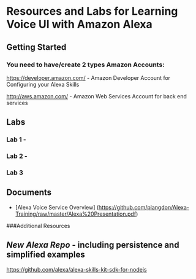 # Resources and Labs for Learning Voice UI with Amazon Alexa

## Getting Started

### You need to have/create 2 types Amazon Accounts:
   https://developer.amazon.com/ - Amazon Developer Account for Configuring your Alexa Skills

   http://aws.amazon.com/ - Amazon Web Services Account for back end services


## Labs

### Lab 1 -

### Lab 2 -

### Lab 3


## Documents

  - [Alexa Voice Service Overview] (https://github.com/plangdon/Alexa-Training/raw/master/Alexa%20Presentation.pdf)


###Additional Resources

*New Alexa Repo* - including persistence and simplified examples
--------------
https://github.com/alexa/alexa-skills-kit-sdk-for-nodejs
